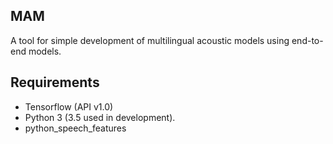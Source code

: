 ## MAM
A tool for simple development of multilingual acoustic models using end-to-end
models.

## Requirements
* Tensorflow (API v1.0)
* Python 3 (3.5 used in development).
* python_speech_features
